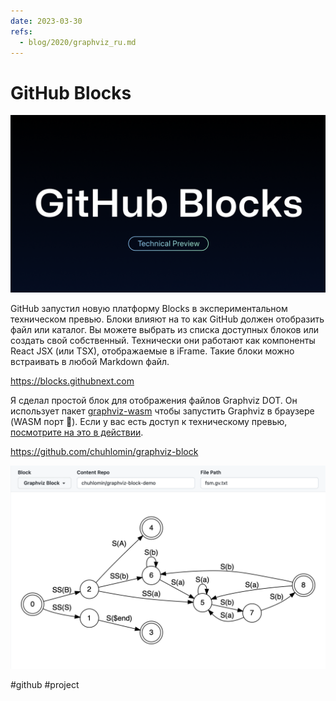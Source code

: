 ```yaml
---
date: 2023-03-30
refs:
  - blog/2020/graphviz_ru.md
---
```


# GitHub Blocks

![GitHub Blocks](github-blocks.png)

GitHub запустил новую платформу Blocks в экспериментальном техническом превью.
Блоки влияют на то как GitHub должен отобразить файл или каталог. Вы можете выбрать из списка доступных блоков или создать свой собственный. Технически они работают как компоненты React JSX (или TSX), отображаемые в iFrame. Такие блоки можно встраивать в любой Markdown файл.

https://blocks.githubnext.com

Я сделал простой блок для отображения файлов Graphviz DOT.
Он использует пакет [graphviz-wasm](https://github.com/fabiospampinato/graphviz-wasm/) чтобы запустить Graphviz в браузере (WASM порт 🤯). Если у вас есть доступ к техническому превью, [посмотрите на это в действии](https://blocks.githubnext.com/chuhlomin/graphviz-block-demo/blob/main/README.md).

https://github.com/chuhlomin/graphviz-block

![graphviz-block-demo](graphviz-block-demo.png)

#github #project
